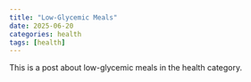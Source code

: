 ```yaml
---
title: "Low-Glycemic Meals"
date: 2025-06-20
categories: health
tags: [health]
---
```


This is a post about low-glycemic meals in the health category.
